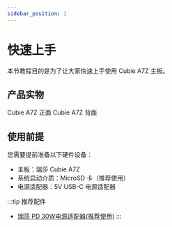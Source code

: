 ```yaml
---
sidebar_position: 1
---
```


# 快速上手

本节教程目的是为了让大家快速上手使用 Cubie A7Z 主板。

## 产品实物

<div style={{textAlign: 'center'}}>
   Cubie A7Z 正面
   <!-- <img src="/img/cubie/a7a/a7a-bottom.webp" style={{width: '50%', maxWidth: '1200px'}} /> -->
   Cubie A7Z 背面
    <!-- <img src="/img/cubie/a7a/a7a-top.webp" style={{width: '50%', maxWidth: '1200px'}} /> -->
</div>

## 使用前提

您需要提前准备以下硬件设备：

- 主板：瑞莎 Cubie A7Z
- 系统启动介质：MicroSD 卡（推荐使用）
- 电源适配器：5V USB-C 电源适配器

:::tip 推荐配件

- [瑞莎 PD 30W电源适配器(推荐使用)](https://radxa.com/products/accessories/power-pd-30w)
  :::

